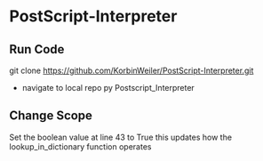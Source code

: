 # PostScript-Interpreter
## Run Code
git clone https://github.com/KorbinWeiler/PostScript-Interpreter.git
- navigate to local repo
py Postscript_Interpreter <!---Or another variation of the python command such as python or python3--->
## Change Scope
Set the boolean value at line 43 to True
this updates how the lookup_in_dictionary function operates
